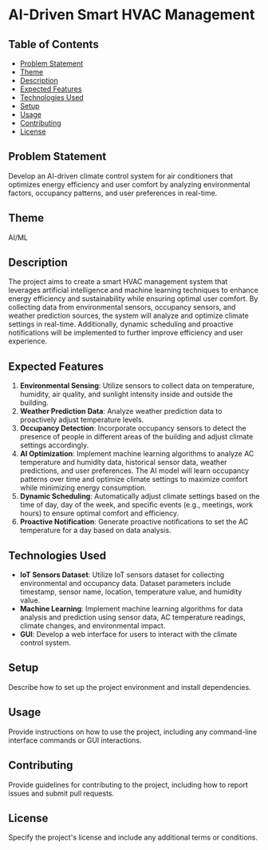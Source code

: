 # AI-Driven Smart HVAC Management

## Table of Contents
- [Problem Statement](#problem-statement)
- [Theme](#theme)
- [Description](#description)
- [Expected Features](#expected-features)
- [Technologies Used](#technologies-used)
- [Setup](#setup)
- [Usage](#usage)
- [Contributing](#contributing)
- [License](#license)

## Problem Statement
Develop an AI-driven climate control system for air conditioners that optimizes energy efficiency and user comfort by analyzing environmental factors, occupancy patterns, and user preferences in real-time.

## Theme
AI/ML

## Description
The project aims to create a smart HVAC management system that leverages artificial intelligence and machine learning techniques to enhance energy efficiency and sustainability while ensuring optimal user comfort. By collecting data from environmental sensors, occupancy sensors, and weather prediction sources, the system will analyze and optimize climate settings in real-time. Additionally, dynamic scheduling and proactive notifications will be implemented to further improve efficiency and user experience.

## Expected Features
1. **Environmental Sensing**: Utilize sensors to collect data on temperature, humidity, air quality, and sunlight intensity inside and outside the building.
2. **Weather Prediction Data**: Analyze weather prediction data to proactively adjust temperature levels.
3. **Occupancy Detection**: Incorporate occupancy sensors to detect the presence of people in different areas of the building and adjust climate settings accordingly.
4. **AI Optimization**: Implement machine learning algorithms to analyze AC temperature and humidity data, historical sensor data, weather predictions, and user preferences. The AI model will learn occupancy patterns over time and optimize climate settings to maximize comfort while minimizing energy consumption.
5. **Dynamic Scheduling**: Automatically adjust climate settings based on the time of day, day of the week, and specific events (e.g., meetings, work hours) to ensure optimal comfort and efficiency.
6. **Proactive Notification**: Generate proactive notifications to set the AC temperature for a day based on data analysis.

## Technologies Used
- **IoT Sensors Dataset**: Utilize IoT sensors dataset for collecting environmental and occupancy data. Dataset parameters include timestamp, sensor name, location, temperature value, and humidity value.
- **Machine Learning**: Implement machine learning algorithms for data analysis and prediction using sensor data, AC temperature readings, climate changes, and environmental impact.
- **GUI**: Develop a web interface for users to interact with the climate control system.

## Setup
Describe how to set up the project environment and install dependencies.

## Usage
Provide instructions on how to use the project, including any command-line interface commands or GUI interactions.

## Contributing
Provide guidelines for contributing to the project, including how to report issues and submit pull requests.

## License
Specify the project's license and include any additional terms or conditions.
